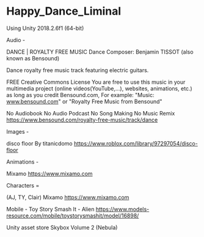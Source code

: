 # Happy_Dance_Liminal

Using Unity 2018.2.6f1 (64-bit)

Audio - 

DANCE | ROYALTY FREE MUSIC
Dance
Composer: Benjamin TISSOT (also known as Bensound)

Dance royalty free music track featuring electric guitars.

FREE Creative Commons License
You are free to use this music in your multimedia project (online videos(YouTube,...), websites, animations, etc.) 
as long as you credit Bensound.com, For example: "Music: www.bensound.com" or "Royalty Free Music from Bensound"

No Audiobook
No Audio Podcast
No Song Making
No Music Remix
https://www.bensound.com/royalty-free-music/track/dance


Images -
 
disco floor
By titanicdomo
https://www.roblox.com/library/97297054/disco-floor


Animations - 

Mixamo
https://www.mixamo.com

Characters =

(AJ, TY, Clair) 
Mixamo
https://www.mixamo.com

Mobile - Toy Story Smash It - Alien
https://www.models-resource.com/mobile/toystorysmashit/model/16898/

Unity asset store
Skybox Volume 2 (Nebula)

